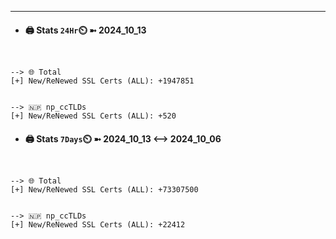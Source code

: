 

---
- #### 🖨️ **Stats** `24Hr`⏲️ ➼ 2024_10_13
```console


--> 🌐 Total
[+] New/ReNewed SSL Certs (ALL): +1947851


--> 🇳🇵 np_ccTLDs
[+] New/ReNewed SSL Certs (ALL): +520

```

- #### 🖨️ **Stats** `7Days`⏲️ ➼ 2024_10_13 <--> 2024_10_06
```console


--> 🌐 Total
[+] New/ReNewed SSL Certs (ALL): +73307500


--> 🇳🇵 np_ccTLDs
[+] New/ReNewed SSL Certs (ALL): +22412

```

